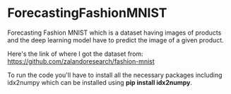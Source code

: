 # ForecastingFashionMNIST
Forecasting Fashion MNIST which is a dataset having images of products and the deep learning model have to predict the image of a given product.

Here's the link of where I got the dataset from: https://github.com/zalandoresearch/fashion-mnist

To run the code you'll have to install all the necessary packages including idx2numpy which can be installed using **pip install idx2numpy**.
